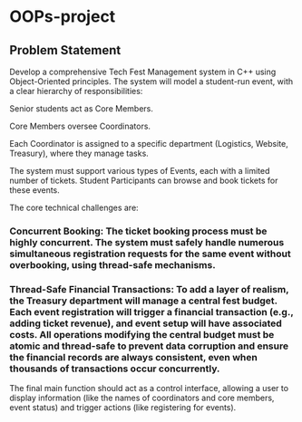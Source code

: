 # OOPs-project

## Problem Statement
Develop a comprehensive Tech Fest Management system in C++ using Object-Oriented principles. The system will model a student-run event, with a clear hierarchy of responsibilities:

Senior students act as Core Members.

Core Members oversee Coordinators.

Each Coordinator is assigned to a specific department (Logistics, Website, Treasury), where they manage tasks.

The system must support various types of Events, each with a limited number of tickets. Student Participants can browse and book tickets for these events.

The core technical challenges are:

### Concurrent Booking: The ticket booking process must be highly concurrent. The system must safely handle numerous simultaneous registration requests for the same event without overbooking, using thread-safe mechanisms.

### Thread-Safe Financial Transactions: To add a layer of realism, the Treasury department will manage a central fest budget. Each event registration will trigger a financial transaction (e.g., adding ticket revenue), and event setup will have associated costs. All operations modifying the central budget must be atomic and thread-safe to prevent data corruption and ensure the financial records are always consistent, even when thousands of transactions occur concurrently.

The final main function should act as a control interface, allowing a user to display information (like the names of coordinators and core members, event status) and trigger actions (like registering for events).